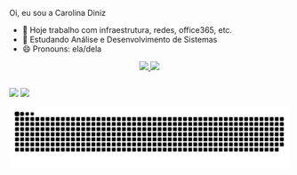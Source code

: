 Oi, eu sou a Carolina Diniz

- 🔭 Hoje trabalho com infraestrutura, redes, office365, etc.
- 🌱 Estudando Análise e Desenvolvimento de Sistemas
- 😄 Pronouns: ela/dela

<div align="center">
  <a href="https://github.com/cadinizs">
  <img height="180em" src="https://github-readme-stats.vercel.app/api?username=cadinizs&show_icons=true&theme=dracula&include_all_commits=true&count_private=true"/>
  <img height="180em" src="https://github-readme-stats.vercel.app/api/top-langs/?username=cadinizs&layout=compact&langs_count=7&theme=dracula"/>
</div>
  
  ##
  
  <div> 
  
  <a href="https://instagram.com/cadinizs" target="_blank"><img src="https://img.shields.io/badge/-Instagram-%23E4405F?style=for-the-badge&logo=instagram&logoColor=white" target="_blank"></a> 
  <a href="https://www.linkedin.com/in/carolina-diniz-santos-4a2638a3/" target="_blank"><img src="https://img.shields.io/badge/-LinkedIn-%230077B5?style=for-the-badge&logo=linkedin&logoColor=white" target="_blank"></a> 
    
    
![Snake animation](https://github.com/cadinizs/cadinizs/blob/output/github-contribution-grid-snake.svg)
    
  </div>
